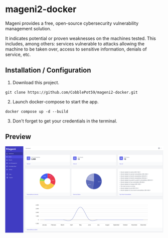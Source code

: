 # mageni2-docker
Mageni provides a free, open-source cybersecurity vulnerability management solution.

It indicates potential or proven weaknesses on the machines tested. This includes, among others: services vulnerable to attacks allowing the machine to be taken over, access to sensitive information, denials of service, etc.

## Installation / Configuration
1) Download this project.
```
git clone https://github.com/CobblePot59/mageni2-docker.git
```
2) Launch docker-compose to start the app.
```
docker compose up -d --build
```
3) Don't forget to get your credentials in the terminal.

## Preview
![alt text](https://raw.githubusercontent.com/CobblePot59/mageni2-docker/main/mageni2.png)
